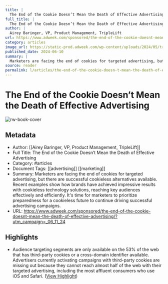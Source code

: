 ```yaml
---
title: |
  The End of the Cookie Doesn’t Mean the Death of Effective Advertising
full_title: |
  The End of the Cookie Doesn’t Mean the Death of Effective Advertising
author: |
  Airey Baringer, VP, Product Management, TripleLift
url: https://www.adweek.com/sponsored/the-end-of-the-cookie-doesnt-mean-the-death-of-effective-advertising/?utm_campaign=_06_11_24
category: articles
image_url: https://static-prod.adweek.com/wp-content/uploads/2024/05/triplelift_eb_061124_hp_v2-600x315.jpg
published_date: 2024-06-10
summary: |
  Marketers are facing the end of cookies for targeted advertising, but there are successful cookieless alternatives available. Recent examples show how brands have achieved impressive results with cookieless technology solutions, reaching key audiences effectively and efficiently. It's time for marketers to prioritize preparedness for a cookieless future to continue driving successful advertising campaigns.
source: reader
permalink: l/articles/the-end-of-the-cookie-doesn-t-mean-the-death-of-effective-advertising
---
```

# The End of the Cookie Doesn’t Mean the Death of Effective Advertising

![rw-book-cover](https://static-prod.adweek.com/wp-content/uploads/2024/05/triplelift_eb_061124_hp_v2-600x315.jpg)

## Metadata
- Author: [[Airey Baringer, VP, Product Management, TripleLift]]
- Full Title: The End of the Cookie Doesn’t Mean the Death of Effective Advertising
- Category: #articles
- Document Tags: [[advertising]] [[marketing]] 
- Summary: Marketers are facing the end of cookies for targeted advertising, but there are successful cookieless alternatives available. Recent examples show how brands have achieved impressive results with cookieless technology solutions, reaching key audiences effectively and efficiently. It's time for marketers to prioritize preparedness for a cookieless future to continue driving successful advertising campaigns.
- URL: https://www.adweek.com/sponsored/the-end-of-the-cookie-doesnt-mean-the-death-of-effective-advertising/?utm_campaign=_06_11_24

## Highlights
- Audience targeting segments are only available on the 53% of the web that has third-party cookies or a cross-domain identifier available. Advertisers currently activating campaigns with third-party cookies are missing out because they cannot reach almost half of the web with their targeted advertising, including the most affluent consumers who use iOS and Safari. ([View Highlight](https://read.readwise.io/read/01j05rmzj4z7s5raej1k34rt5y))


